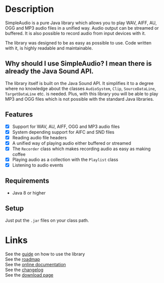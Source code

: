 # Description
SimpleAudio is a pure Java library which allows you to play WAV, AIFF, AU, OGG and MP3 audio files in a unified way.
Audio output can be streamed or buffered.
It is also possible to record audio from input devices with it.

The library was designed to be as easy as possible to use.
Code written with it, is highly readable and maintainable.

## Why should I use SimpleAudio? I mean there is already the Java Sound API.
The library itself is built on the Java Sound API.
It simplifies it to a degree where no knowledge about the classes `AudioSystem`,
`Clip`, `SourceDataLine`, `TargetDataLine` etc. is needed.
Plus, with this library you will be able to play MP3 and OGG files which is not possible
with the standard Java libraries.

## Features
- [x] Support for WAV, AU, AIFF, OGG and MP3 audio files
- [x] System depending support for AIFC and SND files
- [x] Reading audio file headers
- [x] A unified way of playing audio either buffered or streamed
- [x] The `Recorder` class which makes recording audio as easy as making coffee
- [x] Playing audio as a collection with the `Playlist` class
- [x] Listening to audio events

## Requirements
- Java 8 or higher

## Setup
Just put the `.jar` files on your class path.

# Links
See the [guide](https://github.com/RalleYTN/SimpleAudio/wiki) on how to use the library  
See the [roadmap](https://trello.com/b/a3o9JKrC)  
See the [online documentation](https://ralleytn.github.io/SimpleAudio/)  
See the [changelog](https://github.com/RalleYTN/SimpleAudio/blob/master/CHANGELOG.md)  
See the [download page](https://github.com/RalleYTN/SimpleAudio/releases)  